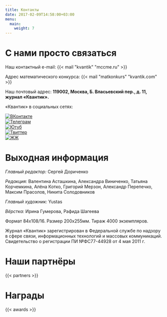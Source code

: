 ```yaml
---
title: Контакты
date: 2017-02-09T14:58:00+03:00
menu:
  main:
    weight: 7
---
```



# С нами просто связаться 

Наш контактный e-mail: {{< mail "kvantik" "mccme.ru" >}} 

Адрес математического конкурса: {{< mail "matkonkurs" "kvantik.com" >}} 

Наш почтовый адрес: **119002, Москва, Б. Власьевский пер., д. 11, журнал «Квантик».**


«Квантик» в социальных сетях: 


[![ВКонтакте](/img/social/vk_h.png "ВКонтакте")](http://vk.com/kvantik12)  
[![Телеграм](/img/social/tg_h.png "Telegram")](http://t.me/kvantik12)  
[![Ютуб](/img/social/yt_h.png "Ютуб")](http://www.youtube.com/user/kvantik12)  
[![Твиттер](/img/social/tw_h.png "Твиттер")](http://twitter.com/kvantik_journal)  
[![ЖЖ](/img/social/lj_h.png "Живой журнал")](http://kvantik12.livejournal.com/) 


# Выходная информация
*Главный редактор:* Сергей Дориченко  

*Редакция:* Валентина Асташкина, Александра Виниченко, Татьяна Корчемкина, Алёна Котко, Григорий Мерзон, Александр Перепечко, Максим Прасолов, Никита Солодовников

*Главный художник:* Yustas

*Вёрстка:* Ирина Гумерова, Рафида Шагеева  

Формат 84х108/16. Размер 200х255мм. Тираж 4000 экземпляров.  

Журнал «Квантик» зарегистрирован в Федеральной службе по надзору в сфере связи, информационных технологий и массовых коммуникаций.
Свидетельство о регистрации ПИ №ФС77-44928 от 4 мая 2011 г.

# Наши партнёры

{{< partners >}}

# Награды

{{< awards >}}

